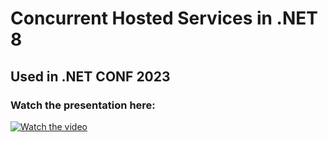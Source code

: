 # Concurrent Hosted Services in .NET 8
## Used in .NET CONF 2023
### Watch the presentation here:
[![Watch the video](https://img.youtube.com/vi/sD_-XwauabE/hqdefault.jpg)](https://youtu.be/sD_-XwauabE)
